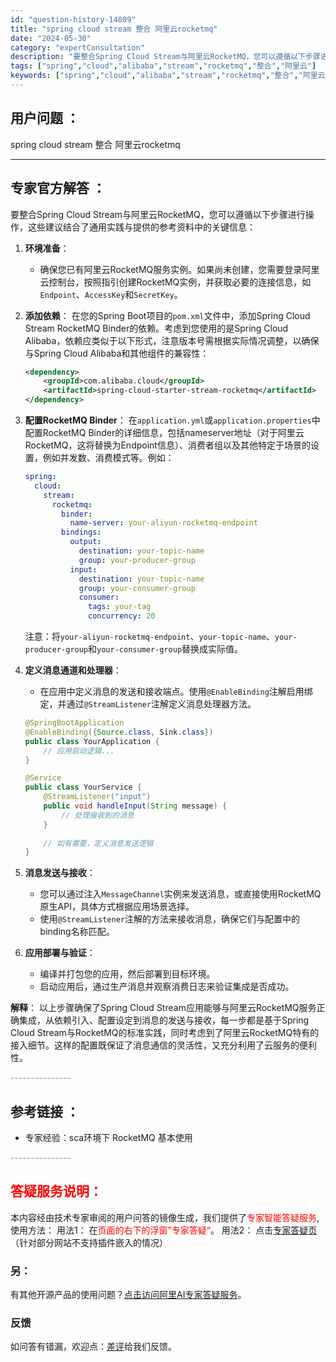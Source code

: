 ```yaml
---
id: "question-history-14809"
title: "spring cloud stream 整合 阿里云rocketmq"
date: "2024-05-30"
category: "expertConsultation"
description: "要整合Spring Cloud Stream与阿里云RocketMQ，您可以遵循以下步骤进行操作，这些建议结合了通用实践与提供的参考资料中的关键信息：1. **环境准备**：   - 确保您已有阿里云RocketMQ服务实例。如果尚未创建，您需要登录阿里云控制台，按照指引创建RocketMQ实例，并"
tags: ["spring","cloud","alibaba","stream","rocketmq","整合","阿里云"]
keywords: ["spring","cloud","alibaba","stream","rocketmq","整合","阿里云"]
---
```


## 用户问题 ： 
 spring cloud stream 整合 阿里云rocketmq  

---------------
## 专家官方解答 ：

要整合Spring Cloud Stream与阿里云RocketMQ，您可以遵循以下步骤进行操作，这些建议结合了通用实践与提供的参考资料中的关键信息：

1. **环境准备**：
   - 确保您已有阿里云RocketMQ服务实例。如果尚未创建，您需要登录阿里云控制台，按照指引创建RocketMQ实例，并获取必要的连接信息，如`Endpoint`、`AccessKey`和`SecretKey`。

2. **添加依赖**：
   在您的Spring Boot项目的`pom.xml`文件中，添加Spring Cloud Stream RocketMQ Binder的依赖。考虑到您使用的是Spring Cloud Alibaba，依赖应类似于以下形式，注意版本号需根据实际情况调整，以确保与Spring Cloud Alibaba和其他组件的兼容性：
   ```xml
   <dependency>
       <groupId>com.alibaba.cloud</groupId>
       <artifactId>spring-cloud-starter-stream-rocketmq</artifactId>
   </dependency>
   ```

3. **配置RocketMQ Binder**：
   在`application.yml`或`application.properties`中配置RocketMQ Binder的详细信息，包括nameserver地址（对于阿里云RocketMQ，这将替换为Endpoint信息）、消费者组以及其他特定于场景的设置，例如并发数、消费模式等。例如：
   ```yaml
   spring:
     cloud:
       stream:
         rocketmq:
           binder:
             name-server: your-aliyun-rocketmq-endpoint
           bindings:
             output:
               destination: your-topic-name
               group: your-producer-group
             input:
               destination: your-topic-name
               group: your-consumer-group
               consumer:
                 tags: your-tag
                 concurrency: 20
   ```
   注意：将`your-aliyun-rocketmq-endpoint`、`your-topic-name`、`your-producer-group`和`your-consumer-group`替换成实际值。

4. **定义消息通道和处理器**：
   - 在应用中定义消息的发送和接收端点。使用`@EnableBinding`注解启用绑定，并通过`@StreamListener`注解定义消息处理器方法。
   ```java
   @SpringBootApplication
   @EnableBinding({Source.class, Sink.class})
   public class YourApplication {
       // 应用启动逻辑...
   }

   @Service
   public class YourService {
       @StreamListener("input")
       public void handleInput(String message) {
           // 处理接收到的消息
       }
       
       // 如有需要，定义消息发送逻辑
   }
   ```

5. **消息发送与接收**：
   - 您可以通过注入`MessageChannel`实例来发送消息，或直接使用RocketMQ原生API，具体方式根据应用场景选择。
   - 使用`@StreamListener`注解的方法来接收消息，确保它们与配置中的binding名称匹配。

6. **应用部署与验证**：
   - 编译并打包您的应用，然后部署到目标环境。
   - 启动应用后，通过生产消息并观察消费日志来验证集成是否成功。

**解释**：
以上步骤确保了Spring Cloud Stream应用能够与阿里云RocketMQ服务正确集成，从依赖引入、配置设定到消息的发送与接收，每一步都是基于Spring Cloud Stream与RocketMQ的标准实践，同时考虑到了阿里云RocketMQ特有的接入细节。这样的配置既保证了消息通信的灵活性，又充分利用了云服务的便利性。


<font color="#949494">---------------</font> 


## 参考链接 ：

* 专家经验：sca环境下 RocketMQ 基本使用 


 <font color="#949494">---------------</font> 
 


## <font color="#FF0000">答疑服务说明：</font> 

本内容经由技术专家审阅的用户问答的镜像生成，我们提供了<font color="#FF0000">专家智能答疑服务</font>,使用方法：
用法1： 在<font color="#FF0000">页面的右下的浮窗”专家答疑“</font>。
用法2： 点击[专家答疑页](https://answer.opensource.alibaba.com/docs/intro)（针对部分网站不支持插件嵌入的情况）
### 另：


有其他开源产品的使用问题？[点击访问阿里AI专家答疑服务](https://answer.opensource.alibaba.com/docs/intro)。
### 反馈
如问答有错漏，欢迎点：[差评](https://ai.nacos.io/user/feedbackByEnhancerGradePOJOID?enhancerGradePOJOId=14813)给我们反馈。
